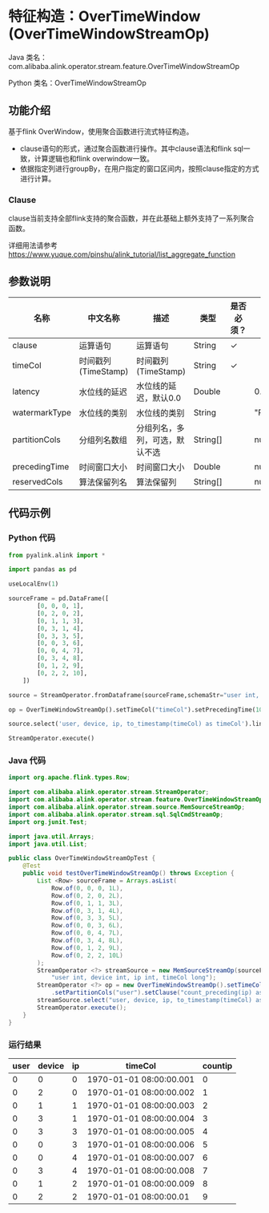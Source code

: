 # 特征构造：OverTimeWindow (OverTimeWindowStreamOp)
Java 类名：com.alibaba.alink.operator.stream.feature.OverTimeWindowStreamOp

Python 类名：OverTimeWindowStreamOp


## 功能介绍

基于flink OverWindow，使用聚合函数进行流式特征构造。

* clause语句的形式，通过聚合函数进行操作。其中clause语法和flink sql一致，计算逻辑也和flink overwindow一致。
* 依据指定列进行groupBy，在用户指定的窗口区间内，按照clause指定的方式进行计算。

### Clause
clause当前支持全部flink支持的聚合函数，并在此基础上额外支持了一系列聚合函数。

详细用法请参考 https://www.yuque.com/pinshu/alink_tutorial/list_aggregate_function


## 参数说明

| 名称 | 中文名称 | 描述 | 类型 | 是否必须？ | 默认值 |
| --- | --- | --- | --- | --- | --- |
| clause | 运算语句 | 运算语句 | String | ✓ |  |
| timeCol | 时间戳列(TimeStamp) | 时间戳列(TimeStamp) | String | ✓ |  |
| latency | 水位线的延迟 | 水位线的延迟，默认0.0 | Double |  | 0.0 |
| watermarkType | 水位线的类别 | 水位线的类别 | String |  | "PERIOD" |
| partitionCols | 分组列名数组 | 分组列名，多列，可选，默认不选 | String[] |  | null |
| precedingTime | 时间窗口大小 | 时间窗口大小 | Double |  | null |
| reservedCols | 算法保留列名 | 算法保留列 | String[] |  | null |


## 代码示例
### Python 代码
```python
from pyalink.alink import *

import pandas as pd

useLocalEnv(1)

sourceFrame = pd.DataFrame([
        [0, 0, 0, 1],
        [0, 2, 0, 2],
        [0, 1, 1, 3],
        [0, 3, 1, 4],
        [0, 3, 3, 5],
        [0, 0, 3, 6],
        [0, 0, 4, 7],
        [0, 3, 4, 8],
        [0, 1, 2, 9],
        [0, 2, 2, 10],
    ])

source = StreamOperator.fromDataframe(sourceFrame,schemaStr="user int, device long, ip long, timeCol long")

op = OverTimeWindowStreamOp().setTimeCol("timeCol").setPrecedingTime(10.0).setPartitionCols(["user"]).setClause("count_preceding(ip) as countip")

source.select('user, device, ip, to_timestamp(timeCol) as timeCol').link(op).print()

StreamOperator.execute()

```
### Java 代码
```java
import org.apache.flink.types.Row;

import com.alibaba.alink.operator.stream.StreamOperator;
import com.alibaba.alink.operator.stream.feature.OverTimeWindowStreamOp;
import com.alibaba.alink.operator.stream.source.MemSourceStreamOp;
import com.alibaba.alink.operator.stream.sql.SqlCmdStreamOp;
import org.junit.Test;

import java.util.Arrays;
import java.util.List;

public class OverTimeWindowStreamOpTest {
	@Test
	public void testOverTimeWindowStreamOp() throws Exception {
		List <Row> sourceFrame = Arrays.asList(
			Row.of(0, 0, 0, 1L),
			Row.of(0, 2, 0, 2L),
			Row.of(0, 1, 1, 3L),
			Row.of(0, 3, 1, 4L),
			Row.of(0, 3, 3, 5L),
			Row.of(0, 0, 3, 6L),
			Row.of(0, 0, 4, 7L),
			Row.of(0, 3, 4, 8L),
			Row.of(0, 1, 2, 9L),
			Row.of(0, 2, 2, 10L)
		);
		StreamOperator <?> streamSource = new MemSourceStreamOp(sourceFrame,
			"user int, device int, ip int, timeCol long");
		StreamOperator <?> op = new OverTimeWindowStreamOp().setTimeCol("timeCol").setPrecedingTime(10.0)
			.setPartitionCols("user").setClause("count_preceding(ip) as countip");
		streamSource.select("user, device, ip, to_timestamp(timeCol) as timeCol").link(op).print();
		StreamOperator.execute();
	}
}
```

### 运行结果

user|device|ip|timeCol|countip
----|------|---|-------|-------
0|0|0|1970-01-01 08:00:00.001|0
0|2|0|1970-01-01 08:00:00.002|1
0|1|1|1970-01-01 08:00:00.003|2
0|3|1|1970-01-01 08:00:00.004|3
0|3|3|1970-01-01 08:00:00.005|4
0|0|3|1970-01-01 08:00:00.006|5
0|0|4|1970-01-01 08:00:00.007|6
0|3|4|1970-01-01 08:00:00.008|7
0|1|2|1970-01-01 08:00:00.009|8
0|2|2|1970-01-01 08:00:00.01|9
